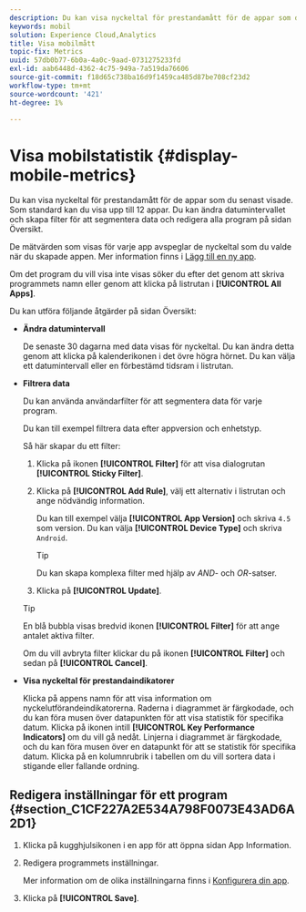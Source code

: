 ```yaml
---
description: Du kan visa nyckeltal för prestandamått för de appar som du senast visade. Som standard kan du visa upp till 12 appar. Du kan ändra datumintervallet och skapa filter för att segmentera data och redigera alla program på sidan Översikt.
keywords: mobil
solution: Experience Cloud,Analytics
title: Visa mobilmått
topic-fix: Metrics
uuid: 57db0b77-6b0a-4a0c-9aad-0731275233fd
exl-id: aab6448d-4362-4c75-949a-7a519da76606
source-git-commit: f18d65c738ba16d9f1459ca485d87be708cf23d2
workflow-type: tm+mt
source-wordcount: '421'
ht-degree: 1%

---
```


# Visa mobilstatistik {#display-mobile-metrics}

Du kan visa nyckeltal för prestandamått för de appar som du senast visade. Som standard kan du visa upp till 12 appar. Du kan ändra datumintervallet och skapa filter för att segmentera data och redigera alla program på sidan Översikt.

De mätvärden som visas för varje app avspeglar de nyckeltal som du valde när du skapade appen. Mer information finns i [Lägg till en ny app](/help/using/manage-apps/t-new-app.md).

Om det program du vill visa inte visas söker du efter det genom att skriva programmets namn eller genom att klicka på listrutan i **[!UICONTROL All Apps]**.

Du kan utföra följande åtgärder på sidan Översikt:

* **Ändra datumintervall**

   De senaste 30 dagarna med data visas för nyckeltal. Du kan ändra detta genom att klicka på kalenderikonen i det övre högra hörnet. Du kan välja ett datumintervall eller en förbestämd tidsram i listrutan.

* **Filtrera data**

   Du kan använda användarfilter för att segmentera data för varje program.

   Du kan till exempel filtrera data efter appversion och enhetstyp.

   Så här skapar du ett filter:

   1. Klicka på ikonen **[!UICONTROL Filter]** för att visa dialogrutan **[!UICONTROL Sticky Filter]**.
   1. Klicka på **[!UICONTROL Add Rule]**, välj ett alternativ i listrutan och ange nödvändig information.

      Du kan till exempel välja **[!UICONTROL App Version]** och skriva `4.5` som version. Du kan välja **[!UICONTROL Device Type]** och skriva `Android`.

      >[!TIP]
      >
      >Du kan skapa komplexa filter med hjälp av *AND*- och *OR*-satser.

   1. Klicka på **[!UICONTROL Update]**.
   >[!TIP]
   >
   >En blå bubbla visas bredvid ikonen **[!UICONTROL Filter]** för att ange antalet aktiva filter.

   Om du vill avbryta filter klickar du på ikonen **[!UICONTROL Filter]** och sedan på **[!UICONTROL Cancel]**.

* **Visa nyckeltal för prestandaindikatorer**

   Klicka på appens namn för att visa information om nyckelutförandeindikatorerna. Raderna i diagrammet är färgkodade, och du kan föra musen över datapunkten för att visa statistik för specifika datum. Klicka på ikonen intill **[!UICONTROL Key Performance Indicators]** om du vill gå nedåt. Linjerna i diagrammet är färgkodade, och du kan föra musen över en datapunkt för att se statistik för specifika datum. Klicka på en kolumnrubrik i tabellen om du vill sortera data i stigande eller fallande ordning.

## Redigera inställningar för ett program {#section_C1CF227A2E534A798F0073E43AD6A2D1}

1. Klicka på kugghjulsikonen i en app för att öppna sidan App Information.
1. Redigera programmets inställningar.

   Mer information om de olika inställningarna finns i [Konfigurera din app](/help/using/c-manage-app-settings/c-mob-confg-app/c-mob-confg-app.md).

1. Klicka på **[!UICONTROL Save]**.
